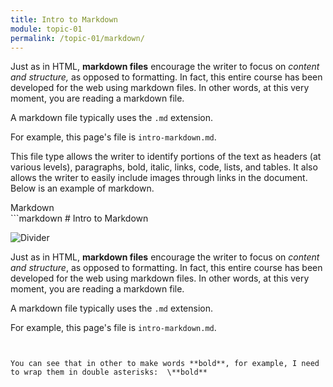 ```yaml
---
title: Intro to Markdown
module: topic-01
permalink: /topic-01/markdown/
---
```


<div class="divider-rounded"></div>

Just as in HTML, **markdown files** encourage the writer to focus on *content and structure,* as opposed to formatting. In fact, this entire course has been developed for the web using markdown files. In other words, at this very moment, you are reading a markdown file.

A markdown file typically uses the `.md` extension.

For example, this page's file is `intro-markdown.md`.

This file type allows the writer to identify portions of the text as headers (at various levels), paragraphs, bold, italic, links, code, lists, and tables. It also allows the writer to easily include images through links in the document. Below is an example of markdown.


<div id="code-heading">Markdown</div>
```markdown
# Intro to Markdown

![Divider](../img/divider.png)

Just as in HTML, **markdown files** encourage the writer to focus on *content and structure*, as opposed to formatting. In fact, this entire course has been developed for the web using markdown files. In other words, at this very moment, you are reading a markdown file.

A markdown file typically uses the `.md` extension.

For example, this page's file is `intro-markdown.md`.
```


You can see that in other to make words **bold**, for example, I need to wrap them in double asterisks:  \**bold**
